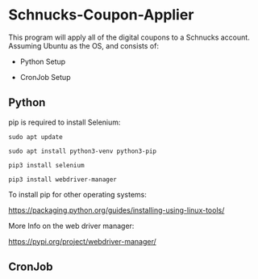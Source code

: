 # Schnucks-Coupon-Applier

  This program will apply all of the digital coupons to a Schnucks account. Assuming Ubuntu as the OS, and consists of:

* Python Setup

* CronJob Setup

## Python
  
  pip is required to install Selenium:
  
  `sudo apt update`
  
  `sudo apt install python3-venv python3-pip`
  
  `pip3 install selenium`
  
  `pip3 install webdriver-manager`
  
  To install pip for other operating systems:
  
  https://packaging.python.org/guides/installing-using-linux-tools/
  
  More Info on the web driver manager:
  
  https://pypi.org/project/webdriver-manager/
  
## CronJob
  
